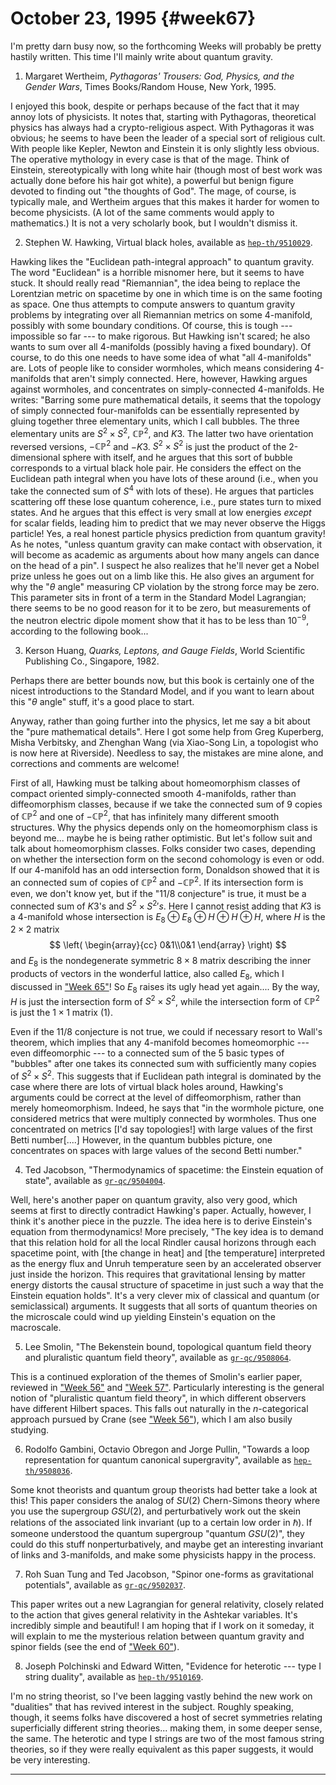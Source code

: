 # October 23, 1995 {#week67}

I'm pretty darn busy now, so the forthcoming Weeks will probably be
pretty hastily written. This time I'll mainly write about quantum
gravity.

1) Margaret Wertheim, _Pythagoras' Trousers: God, Physics, and the Gender Wars_, Times Books/Random House, New York, 1995.

I enjoyed this book, despite or perhaps because of the fact that it may
annoy lots of physicists. It notes that, starting with Pythagoras,
theoretical physics has always had a crypto-religious aspect. With
Pythagoras it was obvious; he seems to have been the leader of a special
sort of religious cult. With people like Kepler, Newton and Einstein it
is only slightly less obvious. The operative mythology in every case is
that of the mage. Think of Einstein, stereotypically with long white
hair (though most of best work was actually done before his hair got
white), a powerful but benign figure devoted to finding out "the
thoughts of God". The mage, of course, is typically male, and Wertheim
argues that this makes it harder for women to become physicists. (A lot
of the same comments would apply to mathematics.) It is not a very
scholarly book, but I wouldn't dismiss it.

2) Stephen W. Hawking, Virtual black holes, available as [`hep-th/9510029`](http://xxx.lanl.gov/abs/hep-th/9510029).

Hawking likes the "Euclidean path-integral approach" to quantum
gravity. The word "Euclidean" is a horrible misnomer here, but it
seems to have stuck. It should really read "Riemannian", the idea
being to replace the Lorentzian metric on spacetime by one in which time
is on the same footing as space. One thus attempts to compute answers to
quantum gravity problems by integrating over all Riemannian metrics on
some 4-manifold, possibly with some boundary conditions. Of course, this
is tough --- impossible so far --- to make rigorous. But Hawking isn't
scared; he also wants to sum over all 4-manifolds (possibly having a
fixed boundary). Of course, to do this one needs to have some idea of
what "all 4-manifolds" are. Lots of people like to consider wormholes,
which means considering 4-manifolds that aren't simply connected. Here,
however, Hawking argues against wormholes, and concentrates on
simply-connected 4-manifolds. He writes: "Barring some pure
mathematical details, it seems that the topology of simply connected
four-manifolds can be essentially represented by gluing together three
elementary units, which I call bubbles. The three elementary units are
$S^2 \times S^2$, $\mathbb{CP}^2$, and $K3$. The latter two have orientation reversed
versions, $-\mathbb{CP}^2$ and $-K3$. $S^2 \times S^2$ is just the product of the
2-dimensional sphere with itself, and he argues that this sort of bubble
corresponds to a virtual black hole pair. He considers the effect on the
Euclidean path integral when you have lots of these around (i.e., when
you take the connected sum of $S^4$ with lots of these). He argues that
particles scattering off these lose quantum coherence, i.e., pure states
turn to mixed states. And he argues that this effect is very small at
low energies *except* for scalar fields, leading him to predict that we
may never observe the Higgs particle! Yes, a real honest particle
physics prediction from quantum gravity! As he notes, "unless quantum
gravity can make contact with observation, it will become as academic as
arguments about how many angels can dance on the head of a pin". I
suspect he also realizes that he'll never get a Nobel prize unless he
goes out on a limb like this. He also gives
an argument for why the "$\theta$ angle" measuring CP violation by the strong
force may be zero. This parameter sits in front of a term in the
Standard Model Lagrangian; there seems to be no good reason for it to be
zero, but measurements of the neutron electric dipole moment show that
it has to be less than $10^{-9}$, according to the following book...

3) Kerson Huang, _Quarks, Leptons, and Gauge Fields_, World Scientific Publishing Co., Singapore, 1982.

Perhaps there are better bounds now, but this book is certainly one of
the nicest introductions to the Standard Model, and if you want to learn
about this "$\theta$ angle" stuff, it's a good place to start.

Anyway, rather than going further into the physics, let me say a bit
about the "pure mathematical details". Here I got some help from Greg
Kuperberg, Misha Verbitsky, and Zhenghan Wang (via Xiao-Song Lin, a
topologist who is now here at Riverside). Needless to say, the mistakes
are mine alone, and corrections and comments are welcome!

First of all, Hawking must be talking about homeomorphism classes of
compact oriented simply-connected smooth 4-manifolds, rather than
diffeomorphism classes, because if we take the connected sum of 9 copies
of $\mathbb{CP}^2$ and one of $-\mathbb{CP}^2$, that has infinitely many different smooth
structures. Why the physics depends only on the homeomorphism class is
beyond me... maybe he is being rather optimistic. But let's follow
suit and talk about homeomorphism classes. Folks consider two cases,
depending on whether the intersection form on the second cohomology is
even or odd. If our 4-manifold has an odd intersection form, Donaldson
showed that it is an connected sum of copies of $\mathbb{CP}^2$ and $-\mathbb{CP}^2$. If its
intersection form is even, we don't know yet, but if the "11/8
conjecture" is true, it must be a connected sum of $K3$'s and $S^2 \times S^2's$.
Here I cannot resist adding that $K3$ is a 4-manifold whose
intersection is $E_8 \oplus E_8 \oplus H \oplus H \oplus H$, where $H$ is the $2\times2$ matrix
$$
  \left(
    \begin{array}{cc}
      0&1\\0&1
    \end{array}
  \right)
$$
and $E_8$ is the nondegenerate symmetric $8\times8$ matrix describing the inner
products of vectors in the wonderful lattice, also called $E_8$, which I
discussed in ["Week 65"](#week65)! So $E_8$ raises its ugly head yet
again.... By the way, $H$ is just the intersection form of $S^2 \times S^2$,
while the intersection form of $\mathbb{CP}^2$ is just the $1\times1$ matrix $(1)$.

Even if the 11/8 conjecture is not true, we could if necessary resort to
Wall's theorem, which implies that any 4-manifold becomes homeomorphic
--- even diffeomorphic --- to a connected sum of the 5 basic types of
"bubbles" after one takes its connected sum with sufficiently many
copies of $S^2 \times S^2$. This suggests that if Euclidean path integral is
dominated by the case where there are lots of virtual black holes
around, Hawking's arguments could be correct at the level of
diffeomorphism, rather than merely homeomorphism. Indeed, he says that
"in the wormhole picture, one considered metrics that were multiply
connected by wormholes. Thus one concentrated on metrics \[I'd say
topologies!\] with large values of the first Betti number\[....\]
However, in the quantum bubbles picture, one concentrates on spaces with
large values of the second Betti number."

4) Ted Jacobson, "Thermodynamics of spacetime: the Einstein equation of state", available as [`gr-qc/9504004`](http://xxx.lanl.gov/abs/gr-qc/9504004).

Well, here's another paper on quantum gravity, also very good, which
seems at first to directly contradict Hawking's paper. Actually,
however, I think it's another piece in the puzzle. The idea here is to
derive Einstein's equation from thermodynamics! More precisely, "The
key idea is to demand that this relation hold for all the local Rindler
causal horizons through each spacetime point, with \[the change in
heat\] and \[the temperature\] interpreted as the energy flux and Unruh
temperature seen by an accelerated observer just inside the horizon.
This requires that gravitational lensing by matter energy distorts the
causal structure of spacetime in just such a way that the Einstein
equation holds". It's a very clever mix of classical and quantum (or
semiclassical) arguments. It suggests that all sorts of quantum theories
on the microscale could wind up yielding Einstein's equation on the
macroscale.

5) Lee Smolin, "The Bekenstein bound, topological quantum field theory and pluralistic quantum field theory", available as [`gr-qc/9508064`](http://xxx.lanl.gov/abs/gr-qc/9508064).

This is a continued exploration of the themes of Smolin's earlier
paper, reviewed in ["Week 56"](#week56) and
["Week 57"](#week57). Particularly interesting is the general
notion of "pluralistic quantum field theory", in which different
observers have different Hilbert spaces. This falls out naturally in the
$n$-categorical approach pursued by Crane (see ["Week 56"](#week56)),
which I am also busily studying.

6) Rodolfo Gambini, Octavio Obregon and Jorge Pullin, "Towards a loop representation for quantum canonical supergravity", available as [`hep-th/9508036`](http://xxx.lanl.gov/abs/hep-th/9508036).

Some knot theorists and quantum group theorists had better take a look
at this! This paper considers the analog of $SU(2)$ Chern-Simons theory
where you use the supergroup $GSU(2)$, and perturbatively work out the
skein relations of the associated link invariant (up to a certain low
order in $\hbar$). If someone understood the quantum supergroup "quantum
$GSU(2)$", they could do this stuff nonperturbatively, and maybe get an
interesting invariant of links and 3-manifolds, and make some physicists
happy in the process.

7) Roh Suan Tung and Ted Jacobson, "Spinor one-forms as gravitational potentials", available as [`gr-qc/9502037`](http://xxx.lanl.gov/abs/gr-qc/9502037).

This paper writes out a new Lagrangian for general relativity, closely
related to the action that gives general relativity in the Ashtekar
variables. It's incredibly simple and beautiful! I am hoping that if I
work on it someday, it will explain to me the mysterious relation
between quantum gravity and spinor fields (see the end of
["Week 60"](#week60)).

8) Joseph Polchinski and Edward Witten, "Evidence for heterotic --- type I string duality", available as [`hep-th/9510169`](http://xxx.lanl.gov/abs/hep-th/9510169).

I'm no string theorist, so I've been lagging vastly behind the new
work on "dualities" that has revived interest in the subject. Roughly
speaking, though, it seems folks have discovered a host of secret
symmetries relating superficially different string theories... making
them, in some deeper sense, the same. The heterotic and type I strings
are two of the most famous string theories, so if they were really
equivalent as this paper suggests, it would be very interesting.

------------------------------------------------------------------------
